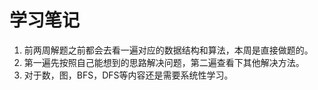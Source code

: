 # 学习笔记

1. 前两周解题之前都会去看一遍对应的数据结构和算法，本周是直接做题的。
2. 第一遍先按照自己能想到的思路解决问题，第二遍查看下其他解决方法。
3. 对于数，图，BFS，DFS等内容还是需要系统性学习。